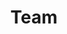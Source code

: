 ---
lang: de
layout: team
permalink: /de/team/
redirect_from:
- /de/doc/QubesDevelopers/
- /de/people/
- /de/wiki/QubesDevelopers/
ref: 8
title: Team
---